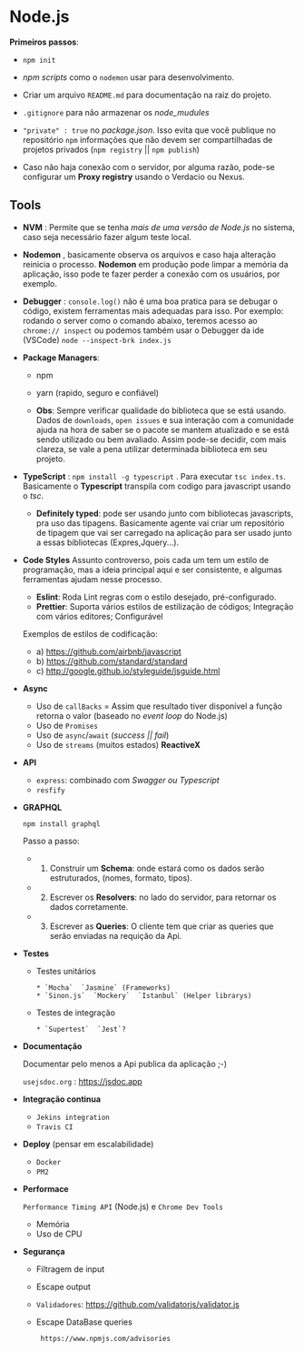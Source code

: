# Node.js
**Primeiros passos**:
* `npm init`
* *npm scripts* como o `nodemon` usar para desenvolvimento. 


* Criar um arquivo `README.md` para documentação na raiz do projeto.
* `.gitignore` para não armazenar os *node_mudules*
* `"private" : true` no *package.json*. Isso evita que você publique no repositório `npm` informações que não devem ser compartilhadas
de projetos privados (`npm registry` || `npm publish`)
* Caso não haja conexão com o servidor, por alguma razão, pode-se configurar um **Proxy registry** usando o Verdacio ou Nexus.

##  Tools 
* **NVM** : Permite que se tenha *mais de uma versão de Node.js* no sistema, caso seja necessário fazer algum teste local.
* **Nodemon** , basicamente observa os arquivos e caso haja alteração reinicia o processo.
**Nodemon** em produção pode limpar a memória da aplicação, isso pode te fazer perder a conexão com os usuários, por exemplo.
* **Debugger** : `console.log()` não é uma boa pratica para se debugar o código, existem ferramentas mais adequadas para isso.
Por exemplo: 
rodando o server como o comando abaixo, teremos acesso ao `chrome:// inspect` ou podemos também usar o Debugger da ide (VSCode)
 `node --inspect-brk index.js`
* **Package Managers**:
  * npm 
  * yarn (rapido, seguro e confiável)

   * **Obs**: Sempre verificar qualidade do biblioteca que se está usando.
       Dados de `downloads`, `open issues` e sua interação com a comunidade ajuda na hora de saber se o pacote se mantem            atualizado e se está sendo utilizado ou bem avaliado. Assim pode-se decidir, com mais clareza,
       se vale a pena utilizar determinada biblioteca em seu projeto.
* **TypeScript** : `npm install -g typescript` . Para executar `tsc index.ts`. Basicamente o **Typescript** transpila com codigo para javascript usando o *tsc*.
  * **Definitely typed**: pode ser usando junto com bibliotecas javascripts, pra uso das tipagens. 
Basicamente agente vai criar um repositório de tipagem que vai ser carregado na aplicação para ser usado junto a essas bibliotecas (Expres,Jquery...).
* **Code Styles**
Assunto controverso, pois cada um tem um estilo de programação, mas a ideia principal aqui e ser consistente, e algumas 
ferramentas ajudam nesse processo. 
  * **Eslint**: Roda Lint regras com o estilo desejado, pré-configurado. 
  * **Prettier**: Suporta vários estilos de estilização de códigos; Integração com vários editores; Configurável

  Exemplos de estilos de codificação:
  * a) https://github.com/airbnb/javascript
  * b) https://github.com/standard/standard
  * c) http://google.github.io/styleguide/jsguide.html
  
* **Async**
  * Uso de `callBacks` = Assim que resultado tiver disponível a função retorna o valor (baseado no *event loop* do Node.js)
  * Uso de `Promises`
  * Uso de `async`/`await` (*success || fail*)
  * Uso de `streams` (muitos estados) **ReactiveX**

* **API**
  * `express`: combinado com *Swagger ou Typescript*
  * `resfify`
  
* **GRAPHQL**

     `npm install graphql`

     Passo a passo:

     * 1) Construir um **Schema**: onde estará como os dados serão estruturados, (nomes, formato, tipos).
     * 2) Escrever os **Resolvers**: no lado do servidor, para retornar os dados corretamente.
     * 3) Escrever as **Queries**: O cliente tem que criar as queries que serão enviadas na requição da Api.

* **Testes**
  * Testes unitários
  
        * `Mocha`  `Jasmine` (Frameworks)
        * `Sinon.js`  `Mockery`  `Istanbul` (Helper librarys) 
        
  * Testes de integração
       
        * `Supertest`  `Jest`? 
        
* **Documentação**

  Documentar pelo menos a Api publica da aplicação ;-) 

  `usejsdoc.org` :  https://jsdoc.app
   
 * **Integração continua**
   * `Jekins integration`
   * `Travis CI`
  
 * **Deploy** (pensar em escalabilidade)
   * `Docker`
   * `PM2`
  
 * **Performace**
  
      `Performance Timing API` (Node.js) e `Chrome Dev Tools`
      * Memória
      * Uso de CPU
   
 * **Segurança**
    * Filtragem de input
    * Escape output
    * `Validadores`: https://github.com/validatorjs/validator.js
    * Escape DataBase queries
    
           https://www.npmjs.com/advisories
   
  
